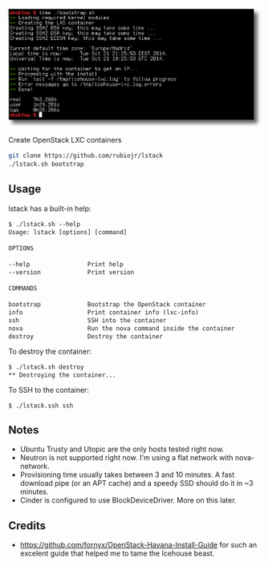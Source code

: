 ![](/images/icehouse-lxc.png)

Create OpenStack LXC containers

```bash
git clone https://github.com/rubiojr/lstack
./lstack.sh bootstrap
```

## Usage


lstack has a built-in help:

```
$ ./lstack.sh --help
Usage: lstack [options] [command]

OPTIONS

--help                Print help
--version             Print version

COMMANDS

bootstrap             Bootstrap the OpenStack container
info                  Print container info (lxc-info)
ssh                   SSH into the container
nova                  Run the nova command inside the container
destroy               Destroy the container
```

To destroy the container:

```
$ ./lstack.sh destroy
** Destroying the container...
```

To SSH to the container:

```
$ ./lstack.ssh ssh
```

## Notes

* Ubuntu Trusty and Utopic are the only hosts tested right now.
* Neutron is not supported right now. I'm using a flat network with nova-network.
* Provisioning time usually takes between 3 and 10 minutes. A fast download pipe (or an APT cache) and a speedy SSD should do it in ~3 minutes.
* Cinder is configured to use BlockDeviceDriver. More on this later.

## Credits

* https://github.com/fornyx/OpenStack-Havana-Install-Guide for such an excelent guide that helped me to tame the Icehouse beast.
